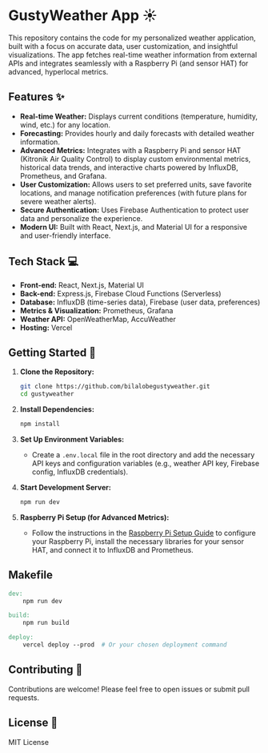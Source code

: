 # GustyWeather App ☀️

This repository contains the code for my personalized weather application, built with a focus on accurate data, user customization, and insightful visualizations.  The app fetches real-time weather information from external APIs and integrates seamlessly with a Raspberry Pi (and sensor HAT) for advanced, hyperlocal metrics.

## Features ✨

* **Real-time Weather:** Displays current conditions (temperature, humidity, wind, etc.) for any location.
* **Forecasting:** Provides hourly and daily forecasts with detailed weather information.
* **Advanced Metrics:** Integrates with a Raspberry Pi and sensor HAT (Kitronik Air Quality Control) to display custom environmental metrics, historical data trends, and interactive charts powered by InfluxDB, Prometheus, and Grafana.
* **User Customization:** Allows users to set preferred units, save favorite locations, and manage notification preferences (with future plans for severe weather alerts).
* **Secure Authentication:**  Uses Firebase Authentication to protect user data and personalize the experience. 
* **Modern UI:** Built with React, Next.js, and Material UI for a responsive and user-friendly interface.

## Tech Stack 💻

* **Front-end:** React, Next.js, Material UI
* **Back-end:** Express.js, Firebase Cloud Functions (Serverless)
* **Database:** InfluxDB (time-series data), Firebase (user data, preferences)
* **Metrics & Visualization:** Prometheus, Grafana
* **Weather API:** OpenWeatherMap, AccuWeather
* **Hosting:** Vercel

## Getting Started 🚀

1. **Clone the Repository:**
   ```bash
   git clone https://github.com/bilalobegustyweather.git
   cd gustyweather
   ```

2. **Install Dependencies:**
   ```bash
   npm install
   ```

3. **Set Up Environment Variables:**
   - Create a `.env.local` file in the root directory and add the necessary API keys and configuration variables (e.g., weather API key, Firebase config, InfluxDB credentials).

4. **Start Development Server:**
   ```bash
   npm run dev
   ```

5. **Raspberry Pi Setup (for Advanced Metrics):**
   - Follow the instructions in the [Raspberry Pi Setup Guide](./docs/raspberry-pi-setup.md) to configure your Raspberry Pi, install the necessary libraries for your sensor HAT, and connect it to InfluxDB and Prometheus.

## Makefile 

```makefile
dev:
	npm run dev

build:
	npm run build

deploy:
	vercel deploy --prod  # Or your chosen deployment command
```

## Contributing 🤝

Contributions are welcome! Please feel free to open issues or submit pull requests.


## License 📜

MIT License
